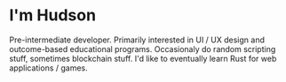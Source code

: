 # I'm Hudson

Pre-intermediate developer. Primarily interested in UI / UX design and outcome-based educational programs. Occasionaly do random scripting stuff, sometimes blockchain stuff. I'd like to eventually learn Rust for web applications / games. 
